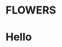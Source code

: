 <html>
<head>
  <h1>FLOWERS</h1>
  <script src="https://cdn.onesignal.com/sdks/web/v16/OneSignalSDK.page.js" defer></script>
<script>
  window.OneSignalDeferred = window.OneSignalDeferred || [];
  OneSignalDeferred.push(function(OneSignal) {
    OneSignal.init({
      appId: "581056f2-93cf-4203-8568-716ccc6e9065",
    });
  });
</script>
</head>
<body>
  
<h1>Hello</h1>

</body>
</html>
